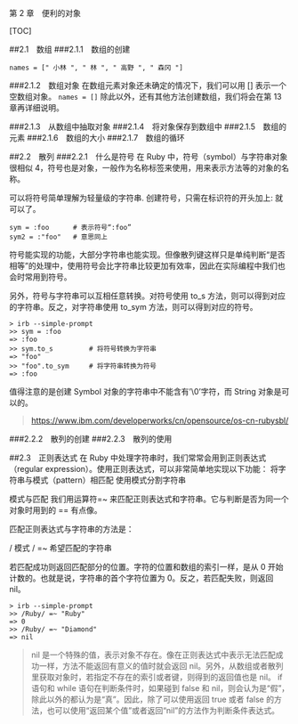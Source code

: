 第 2 章　便利的对象

[TOC]

##2.1　数组
###2.1.1　数组的创建
```
names = [" 小林 ", " 林 ", " 高野 ", " 森冈 "]
```
###2.1.2　数组对象
在数组元素对象还未确定的情况下，我们可以用 [] 表示一个空数组对象。
```names = []```
除此以外，还有其他方法创建数组，我们将会在第 13 章再详细说明。

###2.1.3　从数组中抽取对象
###2.1.4　将对象保存到数组中
###2.1.5　数组的元素
###2.1.6　数组的大小
###2.1.7　数组的循环

##2.2　散列
###2.2.1　什么是符号
在 Ruby 中，符号（symbol）与字符串对象很相似 4，符号也是对象，一般作为名称标签来使用，用来表示方法等的对象的名称。

可以将符号简单理解为轻量级的字符串.
创建符号，只需在标识符的开头加上: 就可以了。
```
sym = :foo      # 表示符号“:foo”
sym2 = :"foo"   # 意思同上
```
符号能实现的功能，大部分字符串也能实现。但像散列键这样只是单纯判断“是否相等”的处理中，使用符号会比字符串比较更加有效率，因此在实际编程中我们也会时常用到符号。

另外，符号与字符串可以互相任意转换。对符号使用 to_s 方法，则可以得到对应的字符串。反之，对字符串使用 to_sym 方法，则可以得到对应的符号。
```
> irb --simple-prompt
>> sym = :foo
=> :foo
>> sym.to_s         # 将符号转换为字符串
=> "foo"
>> "foo".to_sym     # 将字符串转换为符号
=> :foo
```
值得注意的是创建 Symbol 对象的字符串中不能含有’\0’字符，而 String 对象是可以的。
>https://www.ibm.com/developerworks/cn/opensource/os-cn-rubysbl/

###2.2.2　散列的创建
###2.2.3　散列的使用

##2.3　正则表达式
在 Ruby 中处理字符串时，我们常常会用到正则表达式（regular expression）。使用正则表达式，可以非常简单地实现以下功能：
将字符串与模式（pattern）相匹配
使用模式分割字符串


模式与匹配
我们用运算符=~ 来匹配正则表达式和字符串。它与判断是否为同一个对象时用到的 == 有点像。

匹配正则表达式与字符串的方法是：

/ 模式 / =~ 希望匹配的字符串

若匹配成功则返回匹配部分的位置。字符的位置和数组的索引一样，是从 0 开始计数的。也就是说，字符串的首个字符位置为 0。反之，若匹配失败，则返回 nil。
```
> irb --simple-prompt
>> /Ruby/ =~ "Ruby"
=> 0
>> /Ruby/ =~ "Diamond"
=> nil
```
>nil 是一个特殊的值，表示对象不存在。像在正则表达式中表示无法匹配成功一样，方法不能返回有意义的值时就会返回 nil。另外，从数组或者散列里获取对象时，若指定不存在的索引或者键，则得到的返回值也是 nil。
>if 语句和 while 语句在判断条件时，如果碰到 false 和 nil，则会认为是“假”，除此以外的都认为是“真”。因此，除了可以使用返回 true 或者 false 的方法，也可以使用“返回某个值”或者返回“nil”的方法作为判断条件表达式。